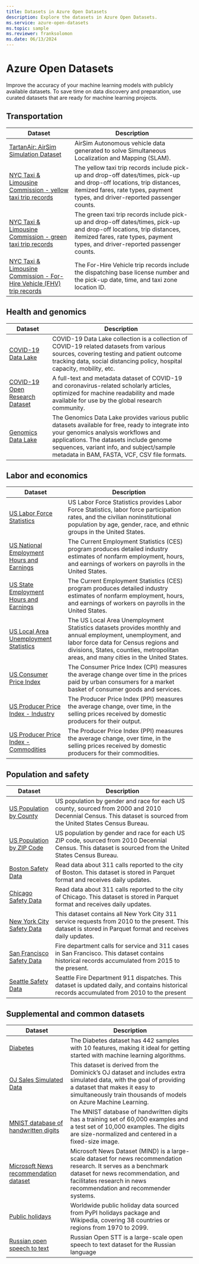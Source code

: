 ```yaml
---
title: Datasets in Azure Open Datasets
description: Explore the datasets in Azure Open Datasets.
ms.service: azure-open-datasets
ms.topic: sample
ms.reviewer: franksolomon
ms.date: 06/13/2024
---
```

# Azure Open Datasets

Improve the accuracy of your machine learning models with publicly available datasets. To save time on data discovery and preparation, use curated datasets that are ready for machine learning projects.

## Transportation

| Dataset | Description |
|--|--|
| [TartanAir: AirSim Simulation Dataset](dataset-tartanair-simulation.md) | AirSim Autonomous vehicle data generated to solve Simultaneous Localization and Mapping (SLAM). |
| [NYC Taxi & Limousine Commission - yellow taxi trip records](dataset-taxi-yellow.md) | The yellow taxi trip records include pick-up and drop-off dates/times, pick-up and drop-off locations, trip distances, itemized fares, rate types, payment types, and driver-reported passenger counts. |
| [NYC Taxi & Limousine Commission - green taxi trip records](dataset-taxi-green.md) | The green taxi trip records include pick-up and drop-off dates/times, pick-up and drop-off locations, trip distances, itemized fares, rate types, payment types, and driver-reported passenger counts. |
| [NYC Taxi & Limousine Commission - For-Hire Vehicle (FHV) trip records](dataset-taxi-for-hire-vehicle.md) | The For-Hire Vehicle trip records include the dispatching base license number and the pick-up date, time, and taxi zone location ID. |

## Health and genomics

| Dataset | Description |
|--|--|
| [COVID-19 Data Lake](dataset-covid-19-data-lake.md) | COVID-19 Data Lake collection is a collection of COVID-19 related datasets from various sources, covering testing and patient outcome tracking data, social distancing policy, hospital capacity, mobility, etc. |
| [COVID-19 Open Research Dataset](dataset-covid-19-open-research.md) | A full-text and metadata dataset of COVID-19 and coronavirus-related scholarly articles, optimized for machine readability and made available for use by the global research community. |
| [Genomics Data Lake](dataset-genomics-data-lake.md) | The Genomics Data Lake provides various public datasets available for free, ready to integrate into your genomics analysis workflows and applications. The datasets include genome sequences, variant info, and subject/sample metadata in BAM, FASTA, VCF, CSV file formats. |

## Labor and economics

| Dataset | Description |
|--|--|
| [US Labor Force Statistics](dataset-us-labor-force.md) | US Labor Force Statistics provides Labor Force Statistics, labor force participation rates, and the civilian noninstitutional population by age, gender, race, and ethnic groups in the United States. |
| [US National Employment Hours and Earnings](dataset-us-national-employment-earnings.md) | The Current Employment Statistics (CES) program produces detailed industry estimates of nonfarm employment, hours, and earnings of workers on payrolls in the United States. |
| [US State Employment Hours and Earnings](dataset-us-state-employment-earnings.md) | The Current Employment Statistics (CES) program produces detailed industry estimates of nonfarm employment, hours, and earnings of workers on payrolls in the United States. |
| [US Local Area Unemployment Statistics](dataset-us-local-unemployment.md) | The US Local Area Unemployment Statistics datasets provides monthly and annual employment, unemployment, and labor force data for Census regions and divisions, States, counties, metropolitan areas, and many cities in the United States. |
| [US Consumer Price Index](dataset-us-consumer-price-index.md) | The Consumer Price Index (CPI) measures the average change over time in the prices paid by urban consumers for a market basket of consumer goods and services. |
| [US Producer Price Index - Industry](dataset-us-producer-price-index-industry.md) | The Producer Price Index (PPI) measures the average change, over time, in the selling prices received by domestic producers for their output. |
| [US Producer Price Index - Commodities](dataset-us-producer-price-index-commodities.md) | The Producer Price Index (PPI) measures the average change, over time, in the selling prices received by domestic producers for their commodities. |

## Population and safety

| Dataset | Description |
|--|--|
| [US Population by County](dataset-us-population-county.md) | US population by gender and race for each US county, sourced from 2000 and 2010 Decennial Census. This dataset is sourced from the United States Census Bureau. |
| [US Population by ZIP Code](dataset-us-population-zip.md) | US population by gender and race for each US ZIP code, sourced from 2010 Decennial Census. This dataset is sourced from the United States Census Bureau. |
| [Boston Safety Data](dataset-boston-safety.md) | Read data about 311 calls reported to the city of Boston. This dataset is stored in Parquet format and receives daily updates. |
| [Chicago Safety Data](dataset-chicago-safety.md) | Read data about 311 calls reported to the city of Chicago. This dataset is stored in Parquet format and receives daily updates. |
| [New York City Safety Data](dataset-new-york-city-safety.md) | This dataset contains all New York City 311 service requests from 2010 to the present. This dataset is stored in Parquet format and receives daily updates. |
| [San Francisco Safety Data](dataset-san-francisco-safety.md) | Fire department calls for service and 311 cases in San Francisco. This dataset contains historical records accumulated from 2015 to the present. |
| [Seattle Safety Data](dataset-seattle-safety.md) | Seattle Fire Department 911 dispatches. This dataset is updated daily, and contains historical records accumulated from 2010 to the present |

## Supplemental and common datasets

| Dataset | Description |
|--|--|
| [Diabetes](dataset-diabetes.md) | The Diabetes dataset has 442 samples with 10 features, making it ideal for getting started with machine learning algorithms. |
| [OJ Sales Simulated Data](dataset-oj-sales-simulated.md) | This dataset is derived from the Dominick’s OJ dataset and includes extra simulated data, with the goal of providing a dataset that makes it easy to simultaneously train thousands of models on Azure Machine Learning. |
| [MNIST database of handwritten digits](dataset-mnist.md) | The MNIST database of handwritten digits has a training set of 60,000 examples and a test set of 10,000 examples. The digits are size-normalized and centered in a fixed-size image. |
| [Microsoft News recommendation dataset](dataset-microsoft-news.md) | Microsoft News Dataset (MIND) is a large-scale dataset for news recommendation research. It serves as a benchmark dataset for news recommendation, and facilitates research in news recommendation and recommender systems. |
| [Public holidays](dataset-public-holidays.md) | Worldwide public holiday data sourced from PyPI holidays package and Wikipedia, covering 38 countries or regions from 1970 to 2099. |
| [Russian open speech to text](dataset-open-speech-text.md) | Russian Open STT is a large-scale open speech to text dataset for the Russian language |